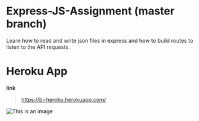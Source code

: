 # Express-JS-Assignment (master branch)
Learn how to read and write json files in express and how to build routes to listen to the API requests.

# Heroku App 
**link**
> https://bi-heroku.herokuapp.com/

![This is an image](https://i.im.ge/2022/07/08/uf07fJ.png)
